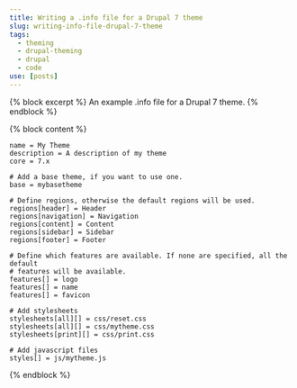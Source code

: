 ```yaml
---
title: Writing a .info file for a Drupal 7 theme
slug: writing-info-file-drupal-7-theme
tags:
  - theming
  - drupal-theming
  - drupal
  - code
use: [posts]
---
```

{% block excerpt %}
An example .info file for a Drupal 7 theme.
{% endblock %}

{% block content %}
```language-ini
name = My Theme
description = A description of my theme
core = 7.x

# Add a base theme, if you want to use one.
base = mybasetheme

# Define regions, otherwise the default regions will be used.
regions[header] = Header
regions[navigation] = Navigation
regions[content] = Content
regions[sidebar] = Sidebar
regions[footer] = Footer

# Define which features are available. If none are specified, all the default 
# features will be available.
features[] = logo
features[] = name
features[] = favicon

# Add stylesheets
stylesheets[all][] = css/reset.css
stylesheets[all][] = css/mytheme.css
stylesheets[print][] = css/print.css

# Add javascript files
styles[] = js/mytheme.js
```
{% endblock %}
